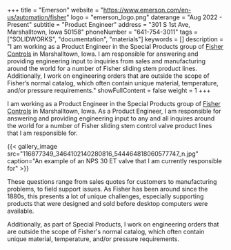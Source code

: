 +++
title = "Emerson"
website = "https://www.emerson.com/en-us/automation/fisher"
logo = "emerson_logo.png"
daterange = "Aug 2022 - Present"
subtitle = "Product Engineer"
address = "301 S 1st Ave, Marshalltown, Iowa 50158"
phoneNumber = "641-754-3011"
tags = ["SOLIDWORKS", "documentation", "materials"]
keywords = []
description = "I am working as a Product Engineer in the Special Products group of [Fisher Controls](https://www.emerson.com/en-us/automation/fisher) in Marshalltown, Iowa. I am responsible for answering and providing engineering input to inquiries from sales and manufacturing around the world for a number of Fisher sliding stem product lines. Additionally, I work on engineering orders that are outside the scope of Fisher’s normal catalog, which often contain unique material, temperature, and/or pressure requirements."
showFullContent = false
weight = 1
+++

I am working as a Product Engineer in the Special Products group of
[Fisher Controls](https://www.emerson.com/en-us/automation/fisher) in
Marshalltown, Iowa. As a Product Engineer, I am responsible for answering and
providing engineering input to any and all inquires around the world for a number of
Fisher sliding stem control valve product lines that I am responsible for.

{{< gallery_image src="116877349_3464102140280816_544464818060577747_n.jpg" caption="An example of an NPS 30 ET valve that I am currently responsible for" >}}

These questions range from sales quotes for customers to manufacturing problems,
to field support issues. As Fisher has been around since the 1880s, this presents
a lot of unique challenges, especially supporting products that were designed
and sold before desktop computers were available.

Additionally, as part of Special Products, I work on engineering orders that are outside
the scope of Fisher's normal catalog, which often contain unique material,
temperature, and/or pressure requirements.
